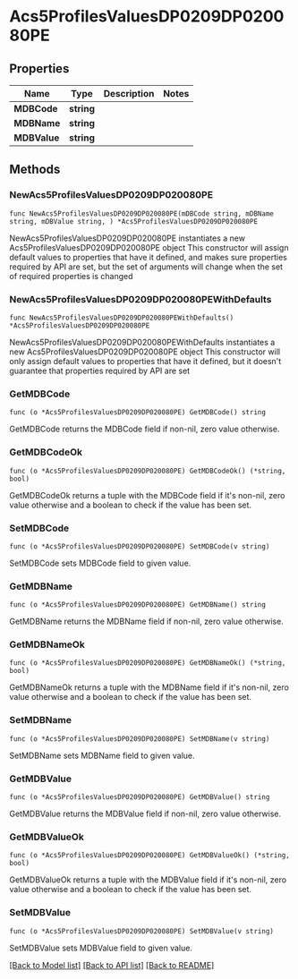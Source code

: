 # Acs5ProfilesValuesDP0209DP020080PE

## Properties

Name | Type | Description | Notes
------------ | ------------- | ------------- | -------------
**MDBCode** | **string** |  | 
**MDBName** | **string** |  | 
**MDBValue** | **string** |  | 

## Methods

### NewAcs5ProfilesValuesDP0209DP020080PE

`func NewAcs5ProfilesValuesDP0209DP020080PE(mDBCode string, mDBName string, mDBValue string, ) *Acs5ProfilesValuesDP0209DP020080PE`

NewAcs5ProfilesValuesDP0209DP020080PE instantiates a new Acs5ProfilesValuesDP0209DP020080PE object
This constructor will assign default values to properties that have it defined,
and makes sure properties required by API are set, but the set of arguments
will change when the set of required properties is changed

### NewAcs5ProfilesValuesDP0209DP020080PEWithDefaults

`func NewAcs5ProfilesValuesDP0209DP020080PEWithDefaults() *Acs5ProfilesValuesDP0209DP020080PE`

NewAcs5ProfilesValuesDP0209DP020080PEWithDefaults instantiates a new Acs5ProfilesValuesDP0209DP020080PE object
This constructor will only assign default values to properties that have it defined,
but it doesn't guarantee that properties required by API are set

### GetMDBCode

`func (o *Acs5ProfilesValuesDP0209DP020080PE) GetMDBCode() string`

GetMDBCode returns the MDBCode field if non-nil, zero value otherwise.

### GetMDBCodeOk

`func (o *Acs5ProfilesValuesDP0209DP020080PE) GetMDBCodeOk() (*string, bool)`

GetMDBCodeOk returns a tuple with the MDBCode field if it's non-nil, zero value otherwise
and a boolean to check if the value has been set.

### SetMDBCode

`func (o *Acs5ProfilesValuesDP0209DP020080PE) SetMDBCode(v string)`

SetMDBCode sets MDBCode field to given value.


### GetMDBName

`func (o *Acs5ProfilesValuesDP0209DP020080PE) GetMDBName() string`

GetMDBName returns the MDBName field if non-nil, zero value otherwise.

### GetMDBNameOk

`func (o *Acs5ProfilesValuesDP0209DP020080PE) GetMDBNameOk() (*string, bool)`

GetMDBNameOk returns a tuple with the MDBName field if it's non-nil, zero value otherwise
and a boolean to check if the value has been set.

### SetMDBName

`func (o *Acs5ProfilesValuesDP0209DP020080PE) SetMDBName(v string)`

SetMDBName sets MDBName field to given value.


### GetMDBValue

`func (o *Acs5ProfilesValuesDP0209DP020080PE) GetMDBValue() string`

GetMDBValue returns the MDBValue field if non-nil, zero value otherwise.

### GetMDBValueOk

`func (o *Acs5ProfilesValuesDP0209DP020080PE) GetMDBValueOk() (*string, bool)`

GetMDBValueOk returns a tuple with the MDBValue field if it's non-nil, zero value otherwise
and a boolean to check if the value has been set.

### SetMDBValue

`func (o *Acs5ProfilesValuesDP0209DP020080PE) SetMDBValue(v string)`

SetMDBValue sets MDBValue field to given value.



[[Back to Model list]](../README.md#documentation-for-models) [[Back to API list]](../README.md#documentation-for-api-endpoints) [[Back to README]](../README.md)


